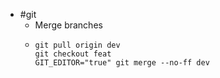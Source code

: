 - #git
	- Merge branches
	- ```
	  git pull origin dev
	  git checkout feat
	  GIT_EDITOR="true" git merge --no-ff dev
	  ```